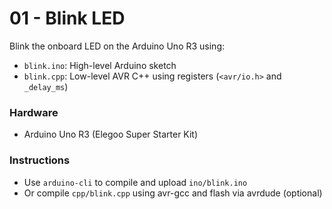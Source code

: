 # 01 - Blink LED

Blink the onboard LED on the Arduino Uno R3 using:

- `blink.ino`: High-level Arduino sketch
- `blink.cpp`: Low-level AVR C++ using registers (`<avr/io.h>` and `_delay_ms`)

### Hardware

- Arduino Uno R3 (Elegoo Super Starter Kit)

### Instructions

- Use `arduino-cli` to compile and upload `ino/blink.ino`
- Or compile `cpp/blink.cpp` using avr-gcc and flash via avrdude (optional)
